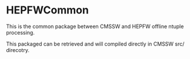 # HEPFWCommon

This is the common package between CMSSW and HEPFW offline ntuple processing.

This packaged can be retrieved and will compiled directly in CMSSW src/ direcotry.
